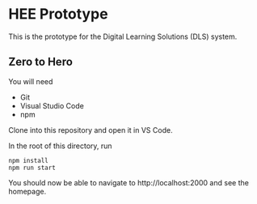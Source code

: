 # HEE Prototype

This is the prototype for the Digital Learning Solutions (DLS) system.

## Zero to Hero

You will need
* Git
* Visual Studio Code
* npm

Clone into this repository and open it in VS Code.

In the root of this directory, run
```
npm install
npm run start
```

You should now be able to navigate to http://localhost:2000 and see the homepage.
